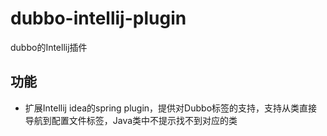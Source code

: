 # dubbo-intellij-plugin

dubbo的Intellij插件

## 功能
* 扩展Intellij idea的spring plugin，提供对Dubbo标签的支持，支持从类直接导航到配置文件标签，Java类中不提示找不到对应的类
